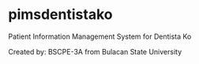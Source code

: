 # pimsdentistako
Patient Information Management System for Dentista Ko

Created by: BSCPE-3A from Bulacan State University
